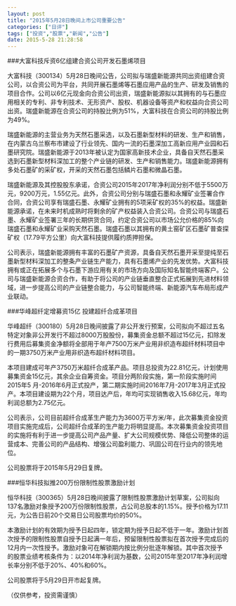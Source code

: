 ```yaml
---
layout: post
title: "2015年5月28日晚间上市公司重要公告"
categories: ["日评"]
tags: ["投资","股票","新闻","公告"]
date: 2015-5-28 21:28:58
---
```

###大富科技斥资6亿组建合资公司开发石墨烯项目

大富科技（300134）5月28日晚间公告，公司拟与瑞盛新能源共同出资组建合资公司，以合资公司为平台，共同开展石墨烯等石墨应用产品的生产、研发及销售的项目合作。公司以6亿元现金向合资公司出资，瑞盛新能源拟以其拥有的与石墨应用相关的专利、非专利技术、无形资产、股权、机器设备等资产和权益向合资公司出资。瑞盛新能源在合资公司的持股比例为51%，大富科技在合资公司的持股比例为49%。

瑞盛新能源的主营业务为天然石墨采选，以及石墨新型材料的研发、生产和销售，在内蒙古乌兰察布市建设了行业领先、国内一流的石墨深加工高新应用产业园和石墨研究院。瑞盛新能源于2013年被认定为国家高新技术企业，具备自天然石墨采选到石墨新型材料深加工的整个产业链的研发、生产和销售能力。瑞盛新能源拥有多处石墨矿的采矿权，开采的天然石墨包括鳞片石墨和微晶石墨。

瑞盛新能源及其控股股东承诺，合资公司2015年­2017年净利润分别不低于5500万元，9200万元，1.55亿元。此外，合资公司分别与瑞盛石墨和永耀矿业签署合作合同，合资公司享有瑞盛石墨、永耀矿业拥有的5项采矿权的35%的权益。瑞盛新能源承诺，在未来时机成熟时将剩余的矿产权益装入合资公司。合资公司与瑞盛石墨、永耀矿业签署三年的长期供货合同，约定合资公司以市场公允价格的85%向瑞盛石墨和永耀矿业采购天然石墨。瑞盛石墨以其拥有的黄土窑矿区石墨矿普查探矿权（17.79平方公里）向大富科技提供履约质押担保。

公司表示，瑞盛新能源拥有丰富的石墨矿产资源，具备自天然石墨开采至提纯至石墨新型材料深加工的整条产业链生产能力，具有石墨烯产业的先发优势。大富科技拥有或正在拓展多个与石墨下游应用有关的市场方向及国际知名智能终端客户。公司与瑞盛新能源合资合作，有助于将公司的产业链垂直整合正式拓展到先进材料领域，进一步提高公司的产业链整合能力，与公司智能终端、新能源汽车布局形成产业联动。

###华峰超纤定增募资15亿 投建超纤合成革项目

华峰超纤（300180）5月28日晚间披露了非公开发行预案，公司拟向不超过五名特定对象非公开发行不超过8000万股股份，募集资金总额不超过15亿元，扣除发行费用后募集资金净额将全部用于年产7500万米产业用非织造布超纤材料项目中的一期3750万米产业用非织造布超纤材料项目。

本项目建成可年产3750万米超纤合成革产品。项目总投资为22.81亿元，计划使用募集资金15亿元，其余企业自筹资金。项目分两阶段实施，第一阶段实施时间2015年5 月-2016年6月正式投产，第二期实施时间2016年7月-2017年3月正式投产。本项目建设期为22个月，项目达产后，年均可实现销售收入15.68亿元，年均利润总额为2.75亿元。

公司表示，公司目前超纤合成革生产能力为3600万平方米/年，此次募集资金投资项目实施完成后，公司超纤合成革的生产能力将明显提高。本次募集资金投资项目的实施将有利于进一步提高公司产品产量、扩大公司规模优势、降低公司整体的运营成本、完善公司的产品结构、增强公司盈利能力、巩固公司在行业内的领先地位。

公司股票将于2015年5月29日复牌。

###恒华科技拟推200万份限制性股票激励计划

恒华科技（300365）5月28日晚间披露了限制性股票激励计划草案，公司拟向137名激励对象授予200万份限制性股票，占公司总股本的1.15%。授予价格为17.11 元，为公告日前20个交易日公司股票均价的50%。

本激励计划的有效期为授予日起四年，锁定期为授予日起不低于一年。激励计划首次授予的限制性股票自授予日起满一年后，预留限制性股票拟在首次授予完成后的12月内一次性授予。激励对象可在解锁期内按比例分批逐年解锁。其中首次授予的股票业绩考核条件为：以2014年净利润为基数，公司2015年至2017年净利润增长率分别不低于20%、40%和60%。

公司股票将于5月29日开市起复牌。

（仅供参考，投资需谨慎）
